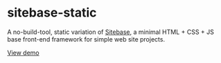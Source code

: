# sitebase-static
A no-build-tool, static variation of [Sitebase](https://kccnma.github.io/sitebase/), a minimal HTML + CSS + JS base front-end framework for simple web site projects.


[View demo](https://kccnma.github.io/sitebase1-static/)
